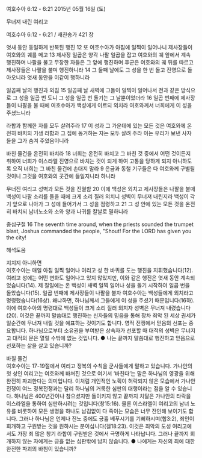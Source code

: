 여호수아 6:12 - 6:21 
2015년 05월 16일 (토)

무너져 내린 여리고



여호수아 6:12 - 6:21 / 새찬송가 421 장


엿새 동안 동일하게 반복된 행진
12 또 여호수아가 아침에 일찍이 일어나니 제사장들이 여호와의 궤를 메고 13 제사장 일곱은 양각 나팔 일곱을 잡고 여호와의 궤 앞에서 계속 행진하며 나팔을 불고 무장한 자들은 그 앞에 행진하며 후군은 여호와의 궤 뒤를 따르고 제사장들은 나팔을 불며 행진하니라 
14 그 둘째 날에도 그 성을 한 번 돌고 진영으로 돌아오니라 엿새 동안을 이같이 행하니라 

일곱째 날의 행진과 외침
15 일곱째 날 새벽에 그들이 일찍이 일어나서 전과 같은 방식으로 그 성을 일곱 번 도니 그 성을 일곱 번 돌기는 그 날뿐이었더라 16 일곱 번째에 제사장들이 나팔을 불 때에 여호수아가 백성에게 이르되 외치라 여호와께서 너희에게 이 성을 주셨느니라 

라합과 함께한 자를 모두 살려주라
17 이 성과 그 가운데에 있는 모든 것은 여호와께 온전히 바치되 기생 라합과 그 집에 동거하는 자는 모두 살려 주라 이는 우리가 보낸 사자들을 그가 숨겨 주었음이니라 

바친 물건을 온전히 바치라
18 너희는 온전히 바치고 그 바친 것 중에서 어떤 것이든지 취하여 너희가 이스라엘 진영으로 바치는 것이 되게 하여 고통을 당하게 되지 아니하도록 오직 너희는 그 바친 물건에 손대지 말라 
9 은금과 동철 기구들은 다 여호와께 구별될 것이니 그것을 여호와의 곳간에 들일지니라 하니라 

무너진 여리고 성벽과 모든 것을 진멸함
20 이에 백성은 외치고 제사장들은 나팔을 불매 백성이 나팔 소리를 들을 때에 크게 소리 질러 외치니 성벽이 무너져 내린지라 백성이 각기 앞으로 나아가 그 성에 들어가서 그 성을 점령하고 
21 그 성 안에 있는 모든 것을 온전히 바치되 남녀노소와 소와 양과 나귀를 칼날로 멸하니라 

중심구절 16 The seventh time around, when the priests sounded the trumpet blast, Joshua commanded the people, "Shout! For the LORD has given you the city!

해석도움





지치지 아니하면  
여호수아는 매일 아침 일찍 일어나 여리고 성 한 바퀴를 도는 행진을 지휘했습니다(12). 여리고 성에는 어떤 변화도 일어나고 있지 않았지만, 이와 같은 행진은 엿새 동안 계속되었습니다(14). 제 칠일에는 온 백성이 새벽 일찍 일어나 성을 돌기 시작하여 일곱 번을 돌았습니다(15). 일곱 번째에 제사장들이 나팔을 불자 여호수아는 백성들에게 외치라고 명령했습니다(16상). 왜냐하면, 하나님께서 그들에게 이 성을 주셨기 때문입니다(16하). 이에 여호수아의 명령대로 백성들이 크게 소리 질러 외치자 성벽은 무너져 내렸습니다(20). 이것은 끝까지 말씀대로 행진하는 신자들의 믿음을 통해 장차 죄악 된 세상 권세가 일순간에 무너져 내릴 것을 예표하는 것이기도 합니다. 영적 전쟁에서 믿음의 선포는 중요합니다. 하나님으로부터 소유권을 부여받은 상속자가 선포할 때 대적의 성벽은 무너지고 대적의 문은 열릴 수밖에 없는 것입니다.
●  나는 끝까지 말씀대로 행진하고 믿음으로 선포하는 삶을 살고 있습니까? 

바칠 물건  
여호수아는 17-19절에서 여리고 정복의 수칙을 군사들에게 말하고 있습니다. 가나안의 첫 성인 여리고는 여호와께 바쳐진 것으로 여기서 ‘바친다’는 말은 하나님의 영광을 위해 완전히 파괴한다는 의미입니다. 이처럼 개인적인 노획이 허락되지 않은 모습에서 가나안 전쟁이 여느 정복전쟁과는 달리 하나님의 거룩한 심판의 대행이라는 점을 알 수 있습니다. 하나님은 400년간이나 참으셨지만 돌이키지 않고 끝까지 치달은 가나안의 타락을 이스라엘을 통하여 심판하시려는 것입니다(창15:16). 물론 이스라엘이 여리고의 남녀 노유를 비롯하여 모든 생명을 하나도 남김없이 다 죽이는 모습은 너무 잔인해 보이기도 합니다. 그러나 하나님은 언제나 진노 중에도 긍휼 베푸시기를 기뻐하시며(합3:2), 죄인이 회개하고 구원받는 것을 원하시는 분이십니다(겔18:23). 이것은 죄악의 도성 여리고에서도 가장 죄 많은 창기 라합이 구원받은 것에서 극명하게 나타납니다. 그러나 끝까지 회개하지 않는 자에게는 긍휼 없는 심판밖에 남지 않습니다.
●  나에게는 자신의 죄에 대한 완전한 파괴의 바침이 있습니까?